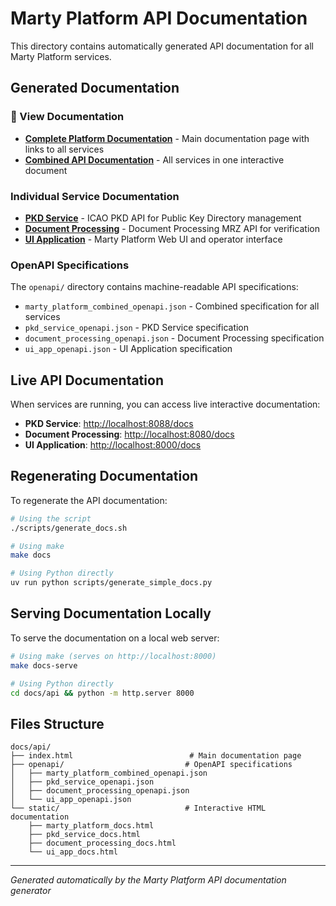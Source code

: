 # Marty Platform API Documentation

This directory contains automatically generated API documentation for all Marty Platform services.

## Generated Documentation

### 📖 View Documentation

- **[Complete Platform Documentation](index.html)** - Main documentation page with links to all services
- **[Combined API Documentation](static/marty_platform_docs.html)** - All services in one interactive document

### Individual Service Documentation

- **[PKD Service](static/pkd_service_docs.html)** - ICAO PKD API for Public Key Directory management
- **[Document Processing](static/document_processing_docs.html)** - Document Processing MRZ API for verification  
- **[UI Application](static/ui_app_docs.html)** - Marty Platform Web UI and operator interface

### OpenAPI Specifications

The `openapi/` directory contains machine-readable API specifications:

- `marty_platform_combined_openapi.json` - Combined specification for all services
- `pkd_service_openapi.json` - PKD Service specification
- `document_processing_openapi.json` - Document Processing specification
- `ui_app_openapi.json` - UI Application specification

## Live API Documentation

When services are running, you can access live interactive documentation:

- **PKD Service**: <http://localhost:8088/docs>
- **Document Processing**: <http://localhost:8080/docs>  
- **UI Application**: <http://localhost:8000/docs>

## Regenerating Documentation

To regenerate the API documentation:

```bash
# Using the script
./scripts/generate_docs.sh

# Using make
make docs

# Using Python directly
uv run python scripts/generate_simple_docs.py
```

## Serving Documentation Locally

To serve the documentation on a local web server:

```bash
# Using make (serves on http://localhost:8000)
make docs-serve

# Using Python directly
cd docs/api && python -m http.server 8000
```

## Files Structure

```
docs/api/
├── index.html                          # Main documentation page
├── openapi/                           # OpenAPI specifications
│   ├── marty_platform_combined_openapi.json
│   ├── pkd_service_openapi.json
│   ├── document_processing_openapi.json
│   └── ui_app_openapi.json
└── static/                            # Interactive HTML documentation
    ├── marty_platform_docs.html
    ├── pkd_service_docs.html
    ├── document_processing_docs.html
    └── ui_app_docs.html
```

---

*Generated automatically by the Marty Platform API documentation generator*
